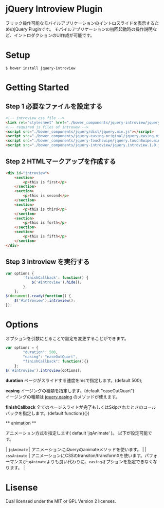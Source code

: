 # jQuery Introview Plugin

フリック操作可能なモバイルアプリケーションのイントロスライドを表示するためのjQuery Pluginです。
モバイルアプリケーションの初回起動時の操作説明など、イントロダクションのUI作成が可能です。

# Setup

```
$ bower install jquery-introview
```

# Getting Started

## Step 1 必要なファイルを設定する

```html
<!-- introview css file -->
<link rel="stylesheet" href="./bower_components/jquery-introview/jquery.introview.css">
<!-- required js files of introvew -->
<script src="./bower_components/jquery/dist/jquery.min.js"></script>
<script src="./bower_components/jquery-easing-original/jquery.easing.min.js"></script>
<script src="./bower_components/jquery-touchswipe/jquery.touchSwipe.min.js"></script>
<script src="./bower_components/jquery-introview/jquery.introview.1.0.js"></script>
```

## Step 2 HTMLマークアップを作成する

```html
<div id="introview">
    <section>
        <p>this is first</p>
    </section>
    <section>
        <p>this is second</p>
    </section>
    <section>
        <p>this is third</p>
    </section>
    <section>
        <p>this is forth</p>
    </section>
    <section>
        <p>this is fifth</p>
    </section>
</div>
```

## Step 3 introview を実行する

```javascript
var options {
        'finishCallback': function() {
            $('#introview').hide();
        }
    };
$(document).ready(function() {
    $('#introview').introview();
});
```

# Options

オプションを引数にとることで設定を変更することができます。

```javascript
var options = {
        "duration": 500,
        "easing": "easeOutQuart",
        "finishCallback": function(){}
    };
$('#introview').introview(options);
```

**duration**
ページがスライドする速度をmsで指定します。(default 500);

**easing**
イージングの種類を指定します。(default "easeOutQuart")  
イージングの種類は [jquery.easing](http://gsgd.co.uk/sandbox/jquery/easing/) のメソッドが使えます。

**finishCallback**
全てのページスライドが完了もしくはSkipされたときのコールバックを指定します。(default function(){})


** animation **

アニメーション方式を指定します( default 'jqAnimate' )。
以下が設定可能です。

| `jqAnimate` | アニメーションにjQueryのanimateメソッドを使います。 |
| `cssAnimate` | アニメーションにCSSのtransiton/transformXを使います。パフォーマンスが`jqAnimate`よりも良い代わりに、`easing`オプションを指定できなくなります。 |

# Lisense

Dual licensed under the MIT or GPL Version 2 licenses.
